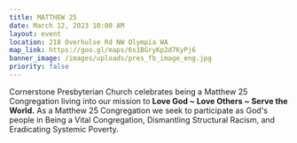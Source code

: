 ```yaml
---
title: MATTHEW 25
date: March 12, 2023 10:00 AM
layout: event
location: 218 Overhulse Rd NW Olympia WA
map_link: https://goo.gl/maps/6s1BGryKp2d7KyPj6
banner_image: /images/uploads/pres_fb_image_eng.jpg
priority: false
---
```

Cornerstone Presbyterian Church celebrates being a Matthew 25 Congregation living into our mission to **Love God \~ Love Others \~ Serve the World.** As a Matthew 25 Congregation we seek to participate as God's people in Being a Vital Congregation, Dismantling Structural Racism, and Eradicating Systemic Poverty.